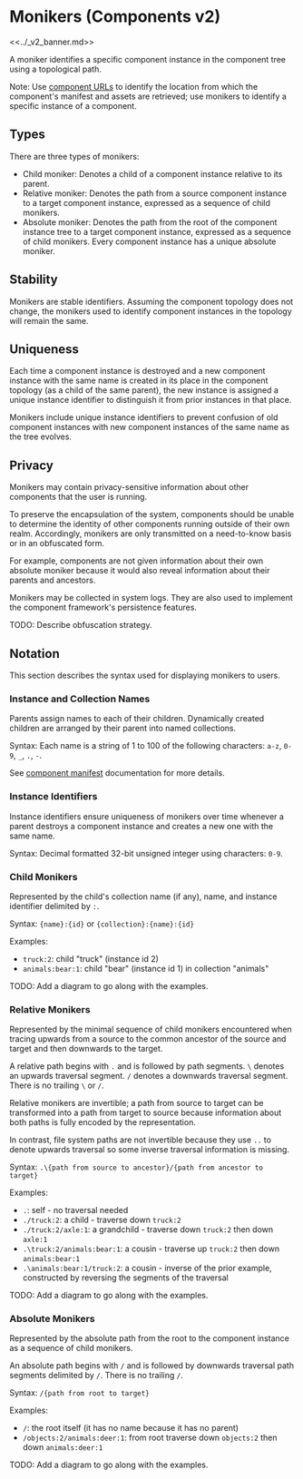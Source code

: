 # Monikers (Components v2)

<<../_v2_banner.md>>

A moniker identifies a specific component instance in the component tree
using a topological path.

Note: Use [component URLs][doc-component-urls] to identify the location from
which the component's manifest and assets are retrieved; use monikers to
identify a specific instance of a component.

## Types

There are three types of monikers:

- Child moniker: Denotes a child of a component instance relative to its parent.
- Relative moniker: Denotes the path from a source component instance to a
  target component instance, expressed as a sequence of child monikers.
- Absolute moniker: Denotes the path from the root of the component instance
  tree to a target component instance, expressed as a sequence of child
  monikers. Every component instance has a unique absolute moniker.

## Stability

Monikers are stable identifiers. Assuming the component topology does not
change, the monikers used to identify component instances in the topology
will remain the same.

## Uniqueness

Each time a component instance is destroyed and a new component instance with
the same name is created in its place in the component topology (as a child
of the same parent), the new instance is assigned a unique instance identifier
to distinguish it from prior instances in that place.

Monikers include unique instance identifiers to prevent confusion of old
component instances with new component instances of the same name as the
tree evolves.

## Privacy

Monikers may contain privacy-sensitive information about other components that
the user is running.

To preserve the encapsulation of the system, components should be unable to
determine the identity of other components running outside of their own
realm. Accordingly, monikers are only transmitted on a need-to-know basis
or in an obfuscated form.

For example, components are not given information about their own absolute
moniker because it would also reveal information about their parents and
ancestors.

Monikers may be collected in system logs. They are also used to implement the
component framework's persistence features.

TODO: Describe obfuscation strategy.

## Notation

This section describes the syntax used for displaying monikers to users.

### Instance and Collection Names

Parents assign names to each of their children. Dynamically created children
are arranged by their parent into named collections.

Syntax: Each name is a string of 1 to 100 of the following characters:
`a-z`, `0-9`, `_`, `.`, `-`.

See [component manifest][doc-manifests] documentation for more details.

### Instance Identifiers

Instance identifiers ensure uniqueness of monikers over time whenever a parent
destroys a component instance and creates a new one with the same name.

Syntax: Decimal formatted 32-bit unsigned integer using characters: `0-9`.

### Child Monikers

Represented by the child's collection name (if any), name, and instance
identifier delimited by `:`.

Syntax: `{name}:{id}` or `{collection}:{name}:{id}`

Examples:

- `truck:2`: child "truck" (instance id 2)
- `animals:bear:1`: child "bear" (instance id 1) in collection "animals"

TODO: Add a diagram to go along with the examples.

### Relative Monikers

Represented by the minimal sequence of child monikers encountered when tracing
upwards from a source to the common ancestor of the source and target and then
downwards to the target.

A relative path begins with `.` and is followed by path segments. `\` denotes
an upwards traversal segment. `/` denotes a downwards traversal segment. There
is no trailing `\` or `/`.

Relative monikers are invertible; a path from source to target can be
transformed into a path from target to source because information about
both paths is fully encoded by the representation.

In contrast, file system paths are not invertible because they use `..`
to denote upwards traversal so some inverse traversal information is missing.

Syntax: `.\{path from source to ancestor}/{path from ancestor to target}`

Examples:

- `.`: self - no traversal needed
- `./truck:2`: a child - traverse down `truck:2`
- `./truck:2/axle:1`: a grandchild - traverse down `truck:2` then down `axle:1`
- `.\truck:2/animals:bear:1`: a cousin - traverse up `truck:2` then down
  `animals:bear:1`
- `.\animals:bear:1/truck:2`: a cousin - inverse of the prior example,
  constructed by reversing the segments of the traversal

TODO: Add a diagram to go along with the examples.

### Absolute Monikers

Represented by the absolute path from the root to the component instance as
a sequence of child monikers.

An absolute path begins with `/` and is followed by downwards traversal path
segments delimited by `/`. There is no trailing `/`.

Syntax: `/{path from root to target}`

Examples:

- `/`: the root itself (it has no name because it has no parent)
- `/objects:2/animals:deer:1`: from root traverse down `objects:2` then down
  `animals:deer:1`

TODO: Add a diagram to go along with the examples.

[doc-manifests]: component_manifests.md
[doc-component-urls]: introduction.md#component-urls
